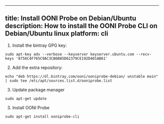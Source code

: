 ----
title: Install OONI Probe on Debian/Ubuntu
description: How to install the OONI Probe CLI on Debian/Ubuntu linux
platform: cli
----
1. Install the bintray GPG key:

```
sudo apt-key adv --verbose --keyserver keyserver.ubuntu.com --recv-keys '8756C4F765C9AC3CB6B85D62379CE192D401AB61'
```

2. Add the extra repository:

```
echo "deb https://dl.bintray.com/ooni/ooniprobe-debian/ unstable main" | sudo tee /etc/apt/sources.list.d/ooniprobe.list
```

3. Update package manager

```
sudo apt-get update
```

3. Install OONI Probe

```
sudo apt-get install ooniprobe-cli
```
